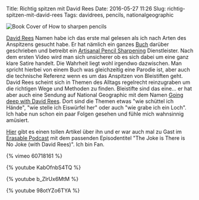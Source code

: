 Title: Richtig spitzen mit David Rees
Date: 2016-05-27 11:26
Slug: richtig-spitzen-mit-david-rees
Tags: davidrees, pencils, nationalgeographic

![Book Cover of How to sharpen pencils]({static}/images/how-to-sharpen-pencils.jpg)

[David Rees](https://en.wikipedia.org/wiki/David_Rees_(cartoonist)) Namen habe ich das erste mal gelesen als ich nach Arten des Anspitzens gesucht habe. Er hat nämlich ein ganzes [Buch](http://www.amazon.com/How-Sharpen-Pencils-Theoretical-Contractors/dp/1612193269) darüber geschrieben und betreibt ein [Artisanal Pencil Sharpening](http://www.artisanalpencilsharpening.com/) Dienstleister. Nach dem ersten Video wird man sich unsicherer ob es sich dabei um eine ganz klare Satire handelt. Die Wahrheit liegt wohl irgendwo dazwischen. Man spricht hierbei von einem Buch was gleichzeitig eine Parodie ist, aber auch die technische Referenz wenn es um das Anspitzen von Bleistiften geht. David Rees scheint sich in Themen des Alltags regelrecht reinzugraben um die richtigen Wege und Methoden zu finden. Bleistifte sind das eine... er hat aber auch eine Sendung auf National Geographic mit dem Namen [Going deep with David Rees](http://channel.nationalgeographic.com/going-deep-with-david-rees/). Dort sind die Themen etwas "wie schüttel ich Hände", "wie stelle ich Eiswürfel her" oder auch "wie grabe ich ein Loch". Ich habe nun schon ein paar Folgen gesehen und fühle mich wahnsinnig amüsiert.

[Hier](http://www.newyorker.com/culture/sarah-larson/david-rees-going-deep-going-ridiculous) gibt es einen tollen Artikel über ihn und er war auch mal zu Gast im [Erasable Podcast](http://www.erasable.us/episode/15) mit dem passenden Episodentitel "The Joke is There is No Joke (with David Rees)". Ich bin Fan.

{% vimeo 60718161 %}

{% youtube KabOfnbS4TQ %}

{% youtube b_ZlrUx6MtM %}

{% youtube 98otYZo6TYA %}
